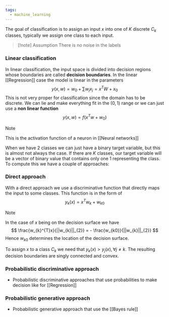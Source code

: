 ```yaml
---
tags:
  - machine_learning
---
```

The goal of classification is to assign an input $x$ into one of $K$ discrete $C_{k}$ classes, typically we assign one class to each input.

>[!note] Assumption
>There is no noise in the labels
### Linear classification

In linear classification, the input space is divided into decision regions whose boundaries are called **decision boundaries**. In the linear [[Regression]] case the model is linear in the parameters
$$
y(x,w) = w_{0} + \sum w_{j}x_{j} = x^{T}W + x_{0}
$$
This is not very proper for classification since the domain has to be discrete. We can lie and make everything fit in the $(0,1)$ range or we can just use a **non linear function**
$$
y(x,w) = f(x^{T}w + w_{0})
$$
>[!note]
>This is the activation function of a neuron in [[Neural networks]]

When we have 2 classes we can just have a binary target variable, but this is almost not always the case. If there are $K$ classes, our target variable will be a vector of binary value that contains only one $1$ representing the class. To compute this we have a couple of approaches:
### Direct approach

With a direct approach we use a discriminative function that directly maps the input to some classes. This function is in the form of
$$
y_{k}(x) = x^{T}w_{k} + w_{k0}
$$
> [!note]
> In the case of $x$ being on the decision surface we have
>$$
>\frac{w_{k}^{T}x}{||w_{k}||_{2}} = - \frac{w_{k0}}{||w_{k}||_{2}}
>$$
>Hence $w_{k0}$ determines the location of the decision surface.

To assign $x$ to a class $C_{k}$ we need that $y_{k}(x) >y_{j}(x), \forall {j} \neq {k}$. The resulting decision boundaries are singly connected and convex.


### Probabilistic discriminative approach
- Probabilistic discriminative approaches that use probabilities to make decision like for [[Regression]]
### Probabilistic generative approach


- Probabilistic generative approach that use the [[Bayes rule]]

